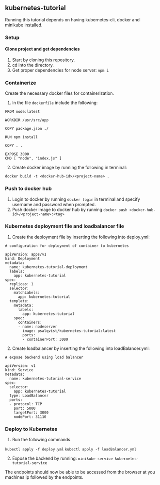 ## kubernetes-tutorial

Running this tutorial depends on having kubernetes-cli, docker and minikube installed.

### Setup

#### Clone project and get dependencies
1. Start by cloning this repository.
2. cd into the directory.
3. Get proper dependencies for node server: `npm i`

### Containerize

Create the necessary docker files for containerization.

1. In the file `dockerfile` include the following: 

````
FROM node:latest

WORKDIR /usr/src/app

COPY package.json ./

RUN npm install

COPY . .

EXPOSE 3000
CMD [ "node", "index.js" ]
````

2. Create docker image by running the following in terminal:

````
docker build -t <docker-hub-id>/<project-name> .
````

### Push to docker hub

1. Login to docker by running `docker login` in terminal and specify username and password when prompted.
2. Push docker image to docker hub by running `docker push <docker-hub-id>/<project-name>:<tag>`

### Kubernetes deployment file and loadbalancer file

1. Create the deployment file by inserting the following into deploy.yml:

````
# configuration for deployment of container to kubernetes

apiVersion: apps/v1
kind: Deployment
metadata:
  name: kubernetes-tutorial-deployment
  labels:
    app: kubernetes-tutorial
spec:
  replicas: 1
  selector:
    matchLabels:
      app: kubernetes-tutorial
  template:
    metadata:
      labels:
        app: kubernetes-tutorial 
    spec:
      containers:
      - name: nodeserver
        image: psalqvist/kubernetes-tutorial:latest
        ports:
        - containerPort: 3000
````

2. Create loadbalancer by inserting the following into loadBalancer.yml:

````
# expose backend using load balancer

apiVersion: v1
kind: Service
metadata:
  name: kubernetes-tutorial-service
spec:
  selector:
    app: kubernetes-tutorial 
  type: LoadBalancer
  ports:
  - protocol: TCP
    port: 5000
    targetPort: 3000
    nodePort: 31110
````

### Deploy to Kubernetes

1. Run the following commands

`kubectl apply -f deploy.yml`
`kubectl apply -f loadBalancer.yml`

2. Expose the backend by running: `minikube service kubernetes-tutorial-service`

The endpoints should now be able to be accessed from the browser at you machines ip followed by the endpoints.





